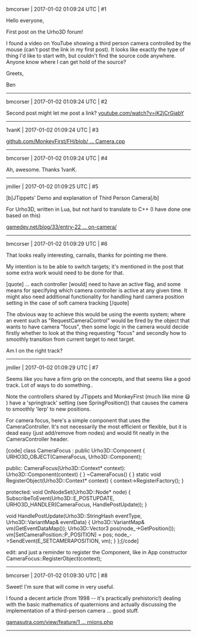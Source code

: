 bmcorser | 2017-01-02 01:09:24 UTC | #1

Hello everyone,

First post on the Urho3D forum!

I found a video on YouTube showing a third person camera controlled by the mouse (can't post the link in my first post). It looks like exactly the type of thing I'd like to start with, but couldn't find the source code anywhere. Anyone know where I can get hold of the source?

Greets,

Ben

-------------------------

bmcorser | 2017-01-02 01:09:24 UTC | #2

Second post might let me post a link?
[youtube.com/watch?v=iK2jCrGjabY](https://www.youtube.com/watch?v=iK2jCrGjabY)

-------------------------

1vanK | 2017-01-02 01:09:24 UTC | #3

[github.com/MonkeyFirst/FH/blob/ ... Camera.cpp](https://github.com/MonkeyFirst/FH/blob/master/Featheredhat/ThirdPersonCamera.cpp)

-------------------------

bmcorser | 2017-01-02 01:09:24 UTC | #4

Ah, awesome. Thanks 1vanK.

-------------------------

jmiller | 2017-01-02 01:09:25 UTC | #5

[b]JTippets' Demo and explanation of Third Person Camera[/b]

For Urho3D, written in Lua, but not hard to translate to C++ (I have done one based on this)

[gamedev.net/blog/33/entry-22 ... on-camera/](http://www.gamedev.net/blog/33/entry-2259326-demo-and-explanation-of-third-person-camera/)

-------------------------

bmcorser | 2017-01-02 01:09:29 UTC | #6

That looks really interesting, carnalis, thanks for pointing me there.

My intention is to be able to switch targets; it's mentioned in the post that some extra work would need to be done for that.

[quote]
 ... each controller [would] need to have an active flag, and some means for specifying which camera controller is active at any given time. It might also need additional functionality for handling hard camera position setting in the case of soft camera tracking 
[/quote]

The obvious way to achieve this would be using the events system; where an event such as "RequestCameraControl" would be fired by the object that wants to have camera "focus", then some logic in the camera would decide firstly whether to look at the thing requesting "focus" and secondly how to smoothly transition from current target to next target.

Am I on the right track?

-------------------------

jmiller | 2017-01-02 01:09:29 UTC | #7

Seems like you have a firm grip on the concepts, and that seems like a good track. Lot of ways to do something..

Note the controllers shared by JTippets and MonkeyFirst (much like mine :smiley: ) have a 'springtrack' setting (see SpringPosition()) that causes the camera to smoothly 'lerp' to new positions.

For camera focus, here's a simple component that uses the CameraController.
It's not necessarily the most efficient or flexible, but it is dead easy (just add/remove from nodes) and would fit neatly in the CameraController header.

[code]
class CameraFocus : public Urho3D::Component {
URHO3D_OBJECT(CameraFocus, Urho3D::Component);

public:
  CameraFocus(Urho3D::Context* context): Urho3D::Component(context) { }
  ~CameraFocus() { }
  static void RegisterObject(Urho3D::Context* context) {
    context->RegisterFactory<CameraFocus>();
  }

protected:
  void OnNodeSet(Urho3D::Node* node) {
    SubscribeToEvent(Urho3D::E_POSTUPDATE, URHO3D_HANDLER(CameraFocus, HandlePostUpdate));
  }

  void HandlePostUpdate(Urho3D::StringHash eventType, Urho3D::VariantMap& eventData) {
    Urho3D::VariantMap& vm(GetEventDataMap());
    Urho3D::Vector3 pos(node_->GetPosition());
    vm[SetCameraPosition::P_POSITION] = pos;
    node_->SendEvent(E_SETCAMERAPOSITION, vm);
  }
};[/code]

edit: and just a reminder to register the Component, like in App constructor
  CameraFocus::RegisterObject(context);

-------------------------

bmcorser | 2017-01-02 01:09:30 UTC | #8

Sweet! I'm sure that will come in very useful.

I found a decent article (from 1998 -- it's practically prehistoric!) dealing with the basic mathematics of quaternions and actually discussing the implementation of a third-person camera ... good stuff.

[gamasutra.com/view/feature/1 ... rnions.php](http://www.gamasutra.com/view/feature/131686/rotating_objects_using_quaternions.php)

-------------------------

